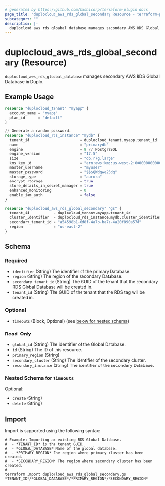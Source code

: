 ```yaml
---
# generated by https://github.com/hashicorp/terraform-plugin-docs
page_title: "duplocloud_aws_rds_global_secondary Resource - terraform-provider-duplocloud"
subcategory: ""
description: |-
  duplocloud_aws_rds_gloabal_database manages secondary AWS RDS Global Database in Duplo.
---
```


# duplocloud_aws_rds_global_secondary (Resource)

`duplocloud_aws_rds_gloabal_database` manages secondary AWS RDS Global Database in Duplo.

## Example Usage

```terraform
resource "duplocloud_tenant" "myapp" {
  account_name = "myapp"
  plan_id      = "default"
}

// Generate a random password.
resource "duplocloud_rds_instance" "mydb" {
  tenant_id                       = duplocloud_tenant.myapp.tenant_id
  name                            = "primarydb"
  engine                          = 9 // PostgreSQL
  engine_version                  = "17.5"
  size                            = "db.r7g.large"
  kms_key_id                      = "arn:aws:kms:us-west-2:000000000000:key/69569059-6055-4238-9eb3-3e5235e1e262"
  master_username                 = "myuser"
  master_password                 = "$$$QWdqwe23dq"
  storage_type                    = "aurora"
  encrypt_storage                 = true
  store_details_in_secret_manager = true
  enhanced_monitoring             = 0
  enable_iam_auth                 = false
}

resource "duplocloud_aws_rds_global_secondary" "gs" {
  tenant_id           = duplocloud_tenant.myapp.tenant_id
  cluster_identifier  = duplocloud_rds_instance.mydb.cluster_identifier
  secondary_tenant_id = "a54598b1-0d8f-4a7b-ba7e-4a20f890a57d"
  region              = "us-east-2"
}
```

<!-- schema generated by tfplugindocs -->
## Schema

### Required

- `identifier` (String) The identifier of the primary Database.
- `region` (String) The region of the secondary Database.
- `secondary_tenant_id` (String) The GUID of the tenant that the secondary RDS Global Database will be created in.
- `tenant_id` (String) The GUID of the tenant that the RDS tag will be created in.

### Optional

- `timeouts` (Block, Optional) (see [below for nested schema](#nestedblock--timeouts))

### Read-Only

- `global_id` (String) The identifier of the Global Database.
- `id` (String) The ID of this resource.
- `primary_region` (String)
- `secondary_cluster` (String) The identifier of the secondary cluster.
- `secondary_instance` (String) The identifier of the secondary Database.

<a id="nestedblock--timeouts"></a>
### Nested Schema for `timeouts`

Optional:

- `create` (String)
- `delete` (String)

## Import

Import is supported using the following syntax:

```shell
# Example: Importing an existing RDS Global Database.
#  - *TENANT_ID* is the tenant GUID.
#  - *GLOBAL_DATABASE* Name of the global database.
#  - *PRIMARY_REGION* The region where primary cluster has been created.
#  - *SECONDARY_REGION* The region where secondary cluster has been created.
#
terraform import duplocloud_aws_rds_global_secondary.gs *TENANT_ID*/*GLOBAL_DATABASE*/*PRIMARY_REGION*/*SECONDARY_REGION*
```
